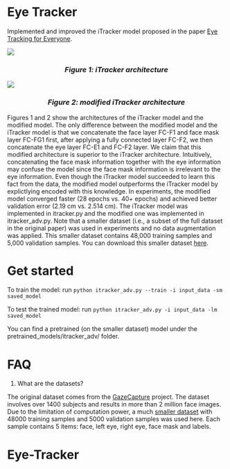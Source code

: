 # Eye Tracker
Implemented and improved the iTracker model proposed in the paper [Eye Tracking for Everyone](https://arxiv.org/abs/1606.05814).

![](itracker_arch.png)
*<center><h3>Figure 1: iTracker architecture</h3></center>*

![](itracker_adv_arch.png)
*<center><h3>Figure 2: modified iTracker architecture</h3></center>*

Figures 1 and 2 show the architectures of the iTracker model
and the modified model. The only difference between the modified model and the iTracker model is
that we concatenate the face layer FC-F1 and face mask layer FC-FG1 first, after applying a fully connected layer FC-F2,
we then concatenate the eye layer FC-E1 and FC-F2 layer.
We claim that this modified architecture is superior to the iTracker architecture.
Intuitively, concatenating the face mask information together with the eye information
may confuse the model since the face mask information is irrelevant to the eye information.
Even though the iTracker model succeeded to learn this fact from the data,
the modified model outperforms the iTracker model by explictlying encoded with this knowledge.
In experiments, the modified model converged faster (28 epochs vs. 40+ epochs) and achieved better validation
error (2.19 cm vs. 2.514 cm).
The iTracker model was implemented in itracker.py and the modified one was
implemented in itracker_adv.py.
Note that a smaller dataset (i.e., a subset of the full dataset in the original paper) was used in experiments and no data augmentation was applied.
This smaller dataset contains 48,000 training samples and 5,000 validation samples.
You can download this smaller dataset [here](http://hugochan.net/download/eye_tracker_train_and_val.npz).

# Get started
To train the model: run
`python itracker_adv.py --train -i input_data -sm saved_model`

To test the trained model: run
`python itracker_adv.py -i input_data -lm saved_model`

You can find a pretrained (on the smaller dataset) model under the pretrained_models/itracker_adv/ folder.

# FAQ
1) What are the datasets?

The original dataset comes from the [GazeCapture](http://gazecapture.csail.mit.edu/) project. The dataset involves over 1400 subjects and results in more than 2 million face images. Due to the limitation of computation power, a much [smaller dataset](http://hugochan.net/download/eye_tracker_train_and_val.npz) with 48000 training samples and 5000 validation samples was used here. Each sample contains 5 items: face, left eye, right eye, face mask and labels.
# Eye-Tracker
